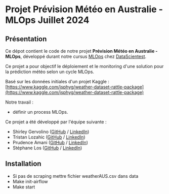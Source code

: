# Projet Prévision Météo en Australie - MLOps Juillet 2024

## Présentation

Ce dépot contient le code de notre projet **Prévision Météo en Australie - MLOps**, développé durant notre cursus [MLOps](https://datascientest.com/en/ml-ops-course) chez [DataScientest](https://datascientest.com/).

Ce projet a pour objectif le déploiement et le monitoring d'une solution pour la prédiction météo selon un cycle MLOps.

Basé sur les données initiales d'un projet Kaggle :  
[https://www.kaggle.com/jsphyg/weather-dataset-rattle-package](https://www.kaggle.com/jsphyg/weather-dataset-rattle-package)

Notre travail :

- définir un process MLOps.

Ce projet a été développé par l'équipe suivante :

- Shirley Gervolino ([GitHub](https://github.com/Shirley687) / [LinkedIn](https://www.linkedin.com/in/))
- Tristan Lozahic ([GitHub](https://github.com/tristandatascience) / [LinkedIn](https://www.linkedin.com/in/))
- Prudence Amani ([GitHub](https://github.com/) / [LinkedIn](https://www.linkedin.com/in/))
- Stéphane Los ([GitHub](https://github.com/hil-slos) / [LinkedIn](https://fr.linkedin.com/in/losstephane/))


## Installation

- Si pas de scraping mettre fichier weatherAUS.csv dans data 
- Make init-airflow
- Make start
